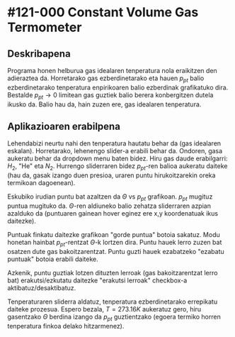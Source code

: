 # #121-000 Constant Volume Gas Termometer

## Deskribapena
Programa honen helburua gas idealaren tenperatura nola eraikitzen den adieraztea
da. Horretarako gas ezberdinetarako eta hauen $p_{pt}$ balio ezberdinetarako
tenperatura enpirikoaren balio ezberdinak grafikatuko dira. Bestalde
$p_{pt} \rightarrow 0$ limitean gas guztiek balio berera konbergitzen dutela
ikusko da. Balio hau da, hain zuzen ere, gas idealaren tenperatura.

## Aplikazioaren erabilpena
Lehendabizi neurtu nahi den tenperatura hautatu behar da (gas idealaren eskalan).
Horretarako, lehenengo slider-a erabili behar da. Ondoren, gasa aukeratu behar da
dropdown menu baten bidez. Hiru gas daude erabilgarri: $H_2$, "He" eta $N_2$.
Hurrengo sliderraren bidez $p_{pt}$-ren balioa aukeratu daiteke (hau da, gasak
izango duen presioa, uraren puntu hirukoitzarekin oreka termikoan dagoenean).

Eskubiko irudian puntu bat azaltzen da $\Theta$ vs $p_{pt}$ grafikoan.
$p_{pt}$ mugituz puntua mugituko da. $\Theta$-ren aldiuneko balio
zehatza sliderraren azpian azalduko da (puntuaren gainean hover eginez ere
x,y koordenatuak ikus daitezke).

Puntuak finkatu daitezke grafikoan "gorde puntua" botoia sakatuz. Modu honetan
hainbat $p_{pt}$-rentzat $\Theta$-k lortzen dira. Puntu hauek lerro zuzen
bat osatzen dute gas bakoitzarentzat. Puntu guzti hauek ezabatzeko "ezabatu puntuak"
botoia erabili daiteke.

Azkenik, puntu guztiak lotzen dituzten lerroak (gas bakoitzarentzat lerro bat)
erakutsi/ezkutatu daitezke "erakutsi lerroak" checkbox-a aktibatuz/desaktibatuz.

Tenperaturaren sliderra aldatuz, tenperatura ezberdinetarako errepikatu daiteke
prozesua. Espero bezala, $T=273.16K$ aukeratuz gero, hiru gasentzako $\Theta$
berdina izango da $p_{pt}$ guztientzako (egoera termiko horren tenperatura finkoa
delako hitzarmenez).
